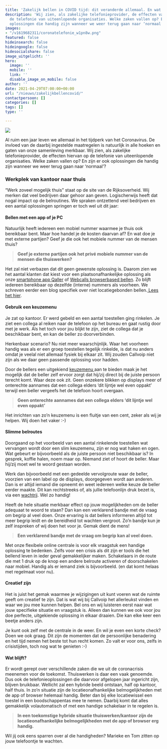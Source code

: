 ```yaml
---
title: 'Zakelijk bellen in COVID tijd: dit veranderde allemaal. En wat blijft er?'
description: 'Wij zien, als zakelijke telefonieprovider, de effecten van corona op
  de telefonie van uiteenlopende organisaties. Welke zaken vallen op? En zijn er ook
  oplossingen die handig zijn wanneer we weer terug gaan naar ‘normaal’? '
images:
- "/v1619682311/coronatelefonie_w1pn8w.png"
featured: false
hideinsearch: false
hideingoogle: false
hidesocialshare: false
image_uitgelicht: ''
hero:
  image: ''
  mobile: ''
  link: ''
  disable_image_on_mobile: false
author: ''
date: 2021-04-29T07:00:00+00:00
url: "/nieuws/zakelijkbellencovid/"
contactpersoon: []
categories: []
tags: []
type: ''

---
```

![](https://res.cloudinary.com/callvoip/image/upload/v1619682311/coronatelefonie_w1pn8w.png)

Al ruim een jaar leven we allemaal in het tijdperk van het Coronavirus. De invloed van de daarbij ingestelde maatregelen is natuurlijk in alle hoeken en gaten van onze samenleving merkbaar. Wij zien, als zakelijke telefonieprovider, de effecten hiervan op de telefonie van uiteenlopende organisaties. Welke zaken vallen op? En zijn er ook oplossingen die handig zijn wanneer we weer terug gaan naar ‘normaal’?

### Werkplek van kantoor naar thuis

“Werk zoveel mogelijk thuis” staat op de site van de Rijksoverheid. Wij merken dat veel bedrijven daar gehoor aan geven. Logischerwijs heeft dat nogal impact op de belroutines. We spraken ontzettend veel bedrijven en een aantal oplossingen springen er toch wel uit dit jaar:

#### Bellen met een app of je PC

Natuurlijk heeft iedereen een mobiel nummer waarmee je thuis ook bereikbaar bent. Maar hoe handel je de kosten daarvan af? En wat doe je met externe partijen? Geef je die ook het mobiele nummer van de mensen thuis?

> **Geef je externe partijen ook het privé mobiele nummer van de mensen die thuiswerken?**

Het zal niet verbazen dat dit geen gewenste oplossing is. Daarom zien we het aantal klanten dat kiest voor een plaatsonafhankelijke oplossing als onze [smartphone app Qaller](https://www.callvoip.nl/telefonie/qaller/) of [Webcalls browserbased bellen](https://www.callvoip.nl/telefonie/functionaliteiten/webcalls/). Zo blijft iedereen bereikbaar op dezelfde (interne) nummers als voorheen. We schreven eerder een blog specifiek over niet locatiegebonden bellen.[ Lees het hier](https://www.callvoip.nl/nieuws/overalbellen/).

#### Gebruik een keuzemenu

Je zat op kantoor. Er werd gebeld en een aantal toestellen ging rinkelen. Je ziet een collega al reiken naar de telefoon op het bureau en gaat rustig door met je werk. Als het toch voor jou blijkt te zijn, ziet de collega dat je beschikbaar bent, en kan de beller zo doorverbinden.

Herkenbaar scenario? Nu niet meer waarschijnlijk. Waar het voorheen handig was als er een groep toestellen tegelijk rinkelde, is dat nu anders omdat je veelal niet allemaal fysiek bij elkaar zit. Wij zouden Callvoip niet zijn als we daar geen passende oplossing voor hadden.

Door de bellers een uitgekiend [keuzemenu ](https://www.callvoip.nl/telefonie/functionaliteiten/keuzemenu-ivr/)aan te bieden maak je het mogelijk dat de beller zelf ervoor zorgt dat hij/zij direct bij de juiste persoon terecht komt. Waar deze ook zit. Geen onzekere blikken op displays meer of onterechte aannames dat een collega elders ‘dit lijntje wel even oppakt’ terwijl een beller vergeefs het de telefoon hoort overgaan.

> **Geen onterechte aannames dat een collega elders ‘dit lijntje wel even oppakt’**

Het inrichten van zo’n keuzemenu is een fluitje van een cent, zeker als wij je helpen. Wij doen het vaker :-)

#### Slimme belroutes

Doorgaand op het voorbeeld van een aantal rinkelende toestellen wat vervangen wordt door een slim keuzemenu, zijn er nog wat haken en ogen. Wat gebeurt er bijvoorbeeld als de juiste persoon niet beschikbaar is? In gesprek, koffie halen, noem maar op. Niemand ziet of hoort de beller. Maar hij/zij moet wel te woord gestaan worden.

Werk dan bijvoorbeeld met een gedeelde vervolgroute waar de beller, voorzien van een label op de displays, doorgegeven wordt aan anderen. Dan is er altijd iemand die opneemt én weet iedereen welke keuze de beller eerder maakte. Dit kan rechtstreeks of, als jullie telefoonlijn druk bezet is, via een [wachtrij](https://www.callvoip.nl/telefonie/functionaliteiten/wachtrij/). Wel zo handig!

Heeft de hele situatie merkbaar effect op jouw mogelijkheden om de beller adequaat te woord te staan? Dan kan een verklarend bandje met de vraag om begrip al veel doen. Onze ervaring is dat bellers informeren altijd tot meer begrip leidt en de bereidheid tot wachten vergroot. Zo’n bandje kun je zelf inspreken of wij doen het voor je. Gemak dient de mens!

> **Een verklarend bandje met de vraag om begrip kan al veel doen.**

Met onze flexibele online centrale is voor elk vraagstuk een handige oplossing te bedenken. Zelfs voor een crisis als dit zijn er tools die het bellend leven in ieder geval gemakkelijker maken. Schakelaars in de route die met 1 druk op de knop een andere belroute activeren of doorschakelen naar mobiel. Handig als er iemand ziek is bijvoorbeeld. (en dat komt helaas met regelmaat voor nu).

#### Creatief zijn

Het is juist het gemak waarmee je wijzigingen uit kunt voeren wat de ruimte geeft om creatief te zijn. Dat is wat wij bij Callvoip het allerleukst vinden en waar we jou mee kunnen helpen. Bel ons en wij luisteren eerst naar wat jouw specifieke situatie en vraagstuk is. Alleen dan kunnen we ook voor jou doe perfecte, uitgekiende oplossing in elkaar draaien. Die kan elke keer een beetje anders zijn.

Je kunt ook zelf met de centrale in de weer. En wil je even een korte check? Doen we ook graag. Dit zijn de momenten dat de persoonlijke benadering en het tijd nemen het beste tot hun recht komen. Zo valt er voor ons, zelfs in crisistijden, toch nog wat te genieten :-)

#### Wat blijft?

Er wordt gerept over verschillende zaken die we uit de coronacrisis meenemen voor de toekomst. Thuiswerken is daar een vaak genoemde. Dus ook de telefonieoplossingen die daarvoor afgelopen jaar ingericht zijn, blijven bruikbaar. Wellicht zal een hybride beeld ontstaan, half op kantoor, half thuis. In zo’n situatie zijn de locatieonafhankelijke belmogelijkheden met de app of browser helemaal handig. Beter dan bij elke locatiewissel een toestel in een boodschappentas mee te nemen. Daarbij komt dat alles gemakkelijk volautomatisch of met een handige schakelaar in te regelen is.

> **In een toekomstige hybride situatie thuiswerken/kantoor zijn de locatieonafhankelijke belmogelijkheden met de app of browser erg handig.**

Wil jij ook eens sparren over al die handigheden? Marieke en Tom zitten op jouw telefoontje te wachten.